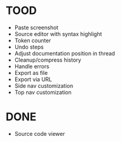 # TOOD

- Paste screenshot
- Source editor with syntax highlight
- Token counter
- Undo steps
- Adjust documentation position in thread
- Cleanup/compress history
- Handle errors
- Export as file
- Export via URL
- Side nav customization
- Top nav customization

# DONE

- Source code viewer
